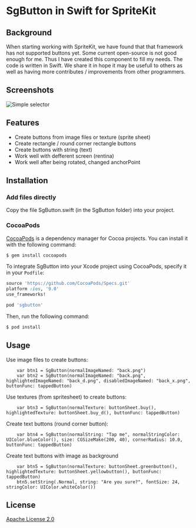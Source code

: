 SgButton in Swift for SpriteKit
===============================

Background
----------

When starting working with SpriteKit, we have found that that framework has not supported buttons yet. Some current open-source is not good enough for me. Thus I have created this component to fill my needs. The code is written in Swift. We share it in hope it may be usefull to others as well as having more contributes / improvements from other programmers.

Screenshots
-------
![Simple selector](https://github.com/nguyenpham/sgbutton/blob/master/etc/image1.png?raw=true)


Features
-------
* Create buttons from image files or texture (sprite sheet)
* Create rectangle / round corner rectangle buttons
* Create buttons with string (text)
* Work well with defferent screen (rentina)
* Work well after being rotated, changed anchorPoint

Installation
-------

### Add files directly

Copy the file SgButton.swift (in the SgButton folder) into your project.


### CocoaPods

[CocoaPods](http://cocoapods.org) is a dependency manager for Cocoa projects. You can install it with the following command:

```bash
$ gem install cocoapods
```

To integrate SgButton into your Xcode project using CocoaPods, specify it in your `Podfile`:

```ruby
source 'https://github.com/CocoaPods/Specs.git'
platform :ios, '9.0'
use_frameworks!

pod 'sgbutton'
```

Then, run the following command:

```bash
$ pod install
```

Usage
-----
Use image files to create buttons:

        var btn1 = SgButton(normalImageNamed: "back.png")
        var btn2 = SgButton(normalImageNamed: "back.png", highlightedImageNamed: "back_d.png", disabledImageNamed: "back_x.png", buttonFunc: tappedButton)

Use textures (from spritesheet) to create buttons:

        var btn3 = SgButton(normalTexture: buttonSheet.buy(), highlightedTexture: buttonSheet.buy_d(), buttonFunc: tappedButton)

Create text buttons (round corner button):

        var btn4 = SgButton(normalString: "Tap me", normalStringColor: UIColor.blueColor(), size: CGSizeMake(200, 40), cornerRadius: 10.0, buttonFunc: tappedButton)

Create text buttons with image as background

        var btn5 = SgButton(normalTexture: buttonSheet.greenbutton(), highlightedTexture: buttonSheet.yellowbutton(), buttonFunc: tappedButton)
        btn5.setString(.Normal, string: "Are you sure?", fontSize: 24, stringColor: UIColor.whiteColor())

License
-------
[Apache License 2.0](http://www.apache.org/licenses/LICENSE-2.0.html)
